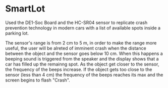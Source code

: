 # SmartLot
Used the DE1-Soc Board and the HC-SR04 sensor to replicate crash prevention technology in modern cars with a list of available spots inside a parking lot.

The sensor's range is from 2 cm to 5 m, in order to make the range more useful, the user will be alreted of imminent crash when the distance between 
the object and the sensor goes below 10 cm. When this happens a beeping sound is triggered from the speaker and the display shows that a car has filled
up the remainng spot. As the object get closer to the sensor, the frequency of the beeps increase. If the object gets too close to the sensor (less than
4 cm) the frequency of the beeps reaches its max and the screen begins to flash "Crash".